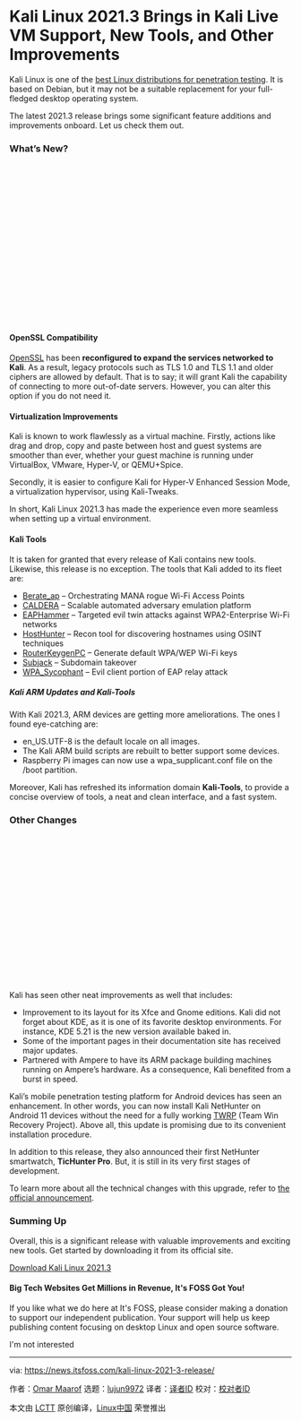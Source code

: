 [#]: subject: "Kali Linux 2021.3 Brings in Kali Live VM Support, New Tools, and Other Improvements"
[#]: via: "https://news.itsfoss.com/kali-linux-2021-3-release/"
[#]: author: "Omar Maarof https://news.itsfoss.com/author/omar/"
[#]: collector: "lujun9972"
[#]: translator: "wxy"
[#]: reviewer: " "
[#]: publisher: " "
[#]: url: " "

Kali Linux 2021.3 Brings in Kali Live VM Support, New Tools, and Other Improvements
======

Kali Linux is one of the [best Linux distributions for penetration testing][1]. It is based on Debian, but it may not be a suitable replacement for your full-fledged desktop operating system.

The latest 2021.3 release brings some significant feature additions and improvements onboard. Let us check them out.

### What’s New?

![][2]

#### OpenSSL Compatibility

[OpenSSL][3] has been **reconfigured to expand the services networked to Kali**. As a result, legacy protocols such as TLS 1.0 and TLS 1.1 and older ciphers are allowed by default. That is to say; it will grant Kali the capability of connecting to more out-of-date servers. However, you can alter this option if you do not need it.

#### Virtualization Improvements

Kali is known to work flawlessly as a virtual machine. Firstly, actions like drag and drop, copy and paste between host and guest systems are smoother than ever, whether your guest machine is running under VirtualBox, VMware, Hyper-V, or QEMU+Spice.

Secondly, it is easier to configure Kali for Hyper-V Enhanced Session Mode, a virtualization hypervisor, using Kali-Tweaks.

In short, Kali Linux 2021.3 has made the experience even more seamless when setting up a virtual environment.

#### Kali Tools

It is taken for granted that every release of Kali contains new tools. Likewise, this release is no exception. The tools that Kali added to its fleet are:

  * [Berate_ap][4] – Orchestrating MANA rogue Wi-Fi Access Points
  * [CALDERA][5] – Scalable automated adversary emulation platform
  * [EAPHammer][6] – Targeted evil twin attacks against WPA2-Enterprise Wi-Fi networks
  * [HostHunter][7] – Recon tool for discovering hostnames using OSINT techniques
  * [RouterKeygenPC][8] – Generate default WPA/WEP Wi-Fi keys
  * [Subjack][9] – Subdomain takeover
  * [WPA_Sycophant][10] – Evil client portion of EAP relay attack



##### Kali ARM Updates and Kali-Tools

With Kali 2021.3, ARM devices are getting more ameliorations. The ones I found eye-catching are: 

  * en_US.UTF-8 is the default locale on all images.
  * The Kali ARM build scripts are rebuilt to better support some devices.
  * Raspberry Pi images can now use a wpa_supplicant.conf file on the /boot partition.



Moreover, Kali has refreshed its information domain **Kali-Tools**, to provide a concise overview of tools, a neat and clean interface, and a fast system.

### Other Changes

![Kali Linux 2021.3][11]

Kali has seen other neat improvements as well that includes:

  * Improvement to its layout for its Xfce and Gnome editions. Kali did not forget about KDE, as it is one of its favorite desktop environments. For instance, KDE 5.21 is the new version available baked in.
  * Some of the important pages in their documentation site has received major updates.
  * Partnered with Ampere to have its ARM package building machines running on Ampere’s hardware. As a consequence, Kali benefited from a burst in speed.



Kali’s mobile penetration testing platform for Android devices has seen an enhancement. In other words, you can now install Kali NetHunter on Android 11 devices without the need for a fully working [TWRP][12] (Team Win Recovery Project). Above all, this update is promising due to its convenient installation procedure.

In addition to this release, they also announced their first NetHunter smartwatch, **TicHunter Pro**. But, it is still in its very first stages of development.

To learn more about all the technical changes with this upgrade, refer to [the official announcement][13].

### Summing Up

Overall, this is a significant release with valuable improvements and exciting new tools. Get started by downloading it from its official site.

[Download Kali Linux 2021.3][14]

#### Big Tech Websites Get Millions in Revenue, It's FOSS Got You!

If you like what we do here at It's FOSS, please consider making a donation to support our independent publication. Your support will help us keep publishing content focusing on desktop Linux and open source software.

I'm not interested

--------------------------------------------------------------------------------

via: https://news.itsfoss.com/kali-linux-2021-3-release/

作者：[Omar Maarof][a]
选题：[lujun9972][b]
译者：[译者ID](https://github.com/译者ID)
校对：[校对者ID](https://github.com/校对者ID)

本文由 [LCTT](https://github.com/LCTT/TranslateProject) 原创编译，[Linux中国](https://linux.cn/) 荣誉推出

[a]: https://news.itsfoss.com/author/omar/
[b]: https://github.com/lujun9972
[1]: https://itsfoss.com/linux-hacking-penetration-testing/
[2]: data:image/svg+xml;base64,PHN2ZyBoZWlnaHQ9IjQzOSIgd2lkdGg9Ijc4MCIgeG1sbnM9Imh0dHA6Ly93d3cudzMub3JnLzIwMDAvc3ZnIiB2ZXJzaW9uPSIxLjEiLz4=
[3]: https://www.openssl.org/
[4]: https://pkg.kali.org/pkg/berate-ap
[5]: https://pkg.kali.org/pkg/caldera
[6]: https://pkg.kali.org/pkg/eaphammer
[7]: https://pkg.kali.org/pkg/hosthunter
[8]: https://pkg.kali.org/pkg/routerkeygenpc
[9]: https://pkg.kali.org/pkg/subjack
[10]: https://pkg.kali.org/pkg/wpa-sycophant
[11]: data:image/svg+xml;base64,PHN2ZyBoZWlnaHQ9IjQwOCIgd2lkdGg9Ijc4MCIgeG1sbnM9Imh0dHA6Ly93d3cudzMub3JnLzIwMDAvc3ZnIiB2ZXJzaW9uPSIxLjEiLz4=
[12]: http://twrp.me/
[13]: https://www.kali.org/blog/kali-linux-2021-3-release/
[14]: https://www.kali.org/get-kali/
